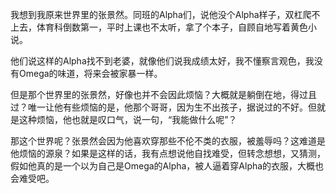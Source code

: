 我想到我原来世界里的张景然。同班的Alpha们，说他没个Alpha样子，双杠爬不上去，体育科倒数第一，平时上课也不太听，拿了个本子，自顾自地写着黄色小说。

他们说这样的Alpha找不到老婆，就像他们说我成绩太好，我不懂察言观色，我没有Omega的味道，将来会被家暴一样。

但是那个世界里的张景然，好像也并不会因此烦恼？大概就是躺倒在地，得过且过？唯一让他有些烦恼的是，他那个哥哥，因为生不出孩子，据说过的不好。但就是这种烦恼，他也就是叹口气，说一句，“我能做什么呢”？

那这个世界呢？张景然会因为他喜欢穿那些不伦不类的衣服，被羞辱吗？这难道是他烦恼的源泉？如果是这样的话，我有点想说他自找难受，但转念想想，又猜测，假如他真的是一个以为自己是Omega的Alpha，被人逼着穿Alpha的衣服，大概也会难受吧。